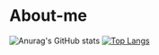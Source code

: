 # About-me


![Anurag's GitHub stats](https://github-readme-stats.vercel.app/api?username=cesarmarvar&show_icons=true&theme=onedark)
[![Top Langs](https://github-readme-stats.vercel.app/api/top-langs/?username=cesarmarvar)](https://github.com/cesarmarvar/github-readme-stats)
